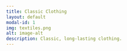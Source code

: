 ```yaml
---
title: Classic Clothing
layout: default
modal-id: 1
img: textiles.png
alt: image-alt
description: Classic, long-lasting clothing.
---
```

